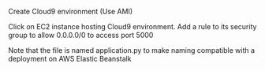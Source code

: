 Create Cloud9 environment (Use AMI)

Click on EC2 instance hosting Cloud9 environment.  Add a rule to its
  security group to allow 0.0.0.0/0 to access port 5000

Note that the file is named application.py to make naming compatible with a deployment on AWS Elastic Beanstalk
